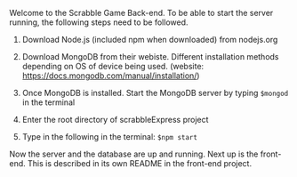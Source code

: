 Welcome to the Scrabble Game Back-end. 
To be able to start the server running, the following
steps need to be followed.

1. Download Node.js (included npm when downloaded) from nodejs.org

2. Download MongoDB from their webiste. Different installation methods
depending on OS of device being used. (website: 
https://docs.mongodb.com/manual/installation/)

3. Once MongoDB is installed. Start the MongoDB server 
by typing `$mongod` in the terminal

4. Enter the root directory of scrabbleExpress project

5. Type in the following in the terminal: `$npm start`


Now the server and the database are up and running. Next up
is the front-end. This is described in its own README
in the front-end project.

